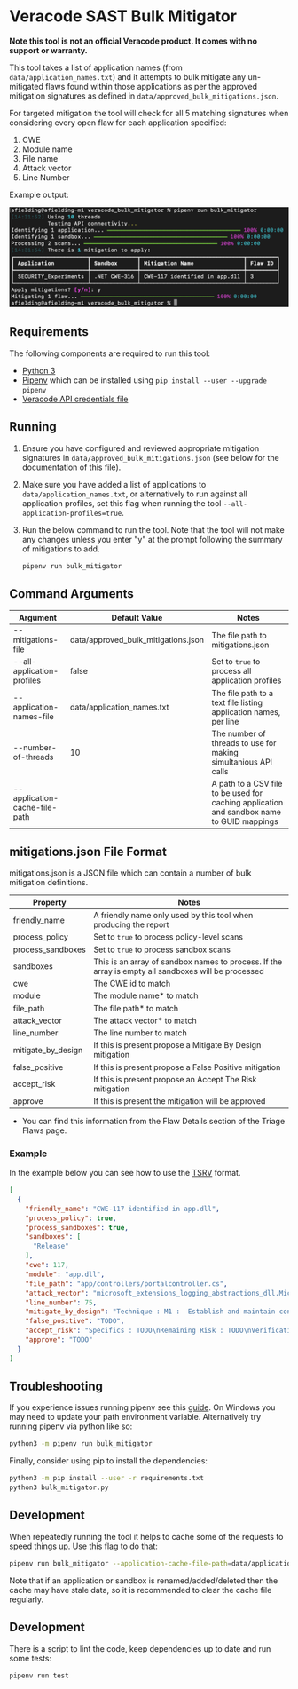 # Veracode SAST Bulk Mitigator

**Note this tool is not an official Veracode product. It comes with no support or warranty.**

This tool takes a list of application names (from `data/application_names.txt`) and it attempts to bulk mitigate any
un-mitigated flaws found within those applications as per the approved mitigation signatures as defined
in `data/approved_bulk_mitigations.json`.

For targeted mitigation the tool will check for all 5 matching signatures when considering every open flaw for each application specified:

1. CWE
2. Module name
3. File name
4. Attack vector
5. Line Number

Example output:

![example.png](docs%2Fexample.png)

## Requirements

The following components are required to run this tool:

* [Python 3](https://www.python.org/downloads/)
* [Pipenv](https://pipenv.pypa.io/) which can be installed using `pip install --user --upgrade pipenv`
* [Veracode API credentials file](https://docs.veracode.com/r/c_api_credentials3)

## Running

1. Ensure you have configured and reviewed appropriate mitigation signatures in `data/approved_bulk_mitigations.json` (see below for the documentation of this file).
2. Make sure you have added a list of applications to `data/application_names.txt`, or alternatively to run against all application profiles, set this flag when running the tool `--all-application-profiles=true`.  
3. Run the below command to run the tool. Note that the tool will not make any changes unless you enter "y" at the prompt following the summary of mitigations to add.

    ```bash
    pipenv run bulk_mitigator
    ```

## Command Arguments

| Argument                      | Default Value                       | Notes                                                                                     |
|-------------------------------|-------------------------------------|-------------------------------------------------------------------------------------------|
| --mitigations-file            | data/approved_bulk_mitigations.json | The file path to mitigations.json                                                         |
| --all-application-profiles    | false                               | Set to `true` to process all application profiles                                         |
| --application-names-file      | data/application_names.txt          | The file path to a text file listing application names, per line          |
| --number-of-threads           | 10                                  | The number of threads to use for making simultanious API calls                            |
| --application-cache-file-path |                                    | A path to a CSV file to be used for caching application and sandbox name to GUID mappings |



## mitigations.json File Format

mitigations.json is a JSON file which can contain a number of bulk mitigation definitions.

| Property           | Notes                                                                                               |
|--------------------|-----------------------------------------------------------------------------------------------------|
| friendly_name      | A friendly name only used by this tool when producing the report                                    |
| process_policy     | Set to `true` to process policy-level scans                                                         |
| process_sandboxes  | Set to `true` to process sandbox scans                                                              |
| sandboxes          | This is an array of sandbox names to process. If the array is empty all sandboxes will be processed |
| cwe                | The CWE id to match                                                                                 |
| module             | The module name* to match                                                                           |
| file_path          | The file path* to match                                                                             |
| attack_vector      | The attack vector* to match                                                                         |
| line_number        | The line number to match                                                                            |
| mitigate_by_design | If this is present propose a Mitigate By Design mitigation                                          |
| false_positive     | If this is present propose a False Positive mitigation                                              |
| accept_risk        | If this is present propose an Accept The Risk mitigation                                            |
| approve            | If this is present the mitigation will be approved                                                  |

* You can find this information from the Flaw Details section of the Triage Flaws page. 

### Example

In the example below you can see how to use the [TSRV](https://docs.veracode.com/r/c_review_TSRV) format.

```json
[
  {
    "friendly_name": "CWE-117 identified in app.dll",
    "process_policy": true,
    "process_sandboxes": true,
    "sandboxes": [
      "Release"
    ],
    "cwe": 117,
    "module": "app.dll",
    "file_path": "app/controllers/portalcontroller.cs",
    "attack_vector": "microsoft_extensions_logging_abstractions_dll.Microsoft.Extensions.Logging.LoggerExtensions.LogInformation",
    "line_number": 75,
    "mitigate_by_design": "Technique : M1 :  Establish and maintain control over all of your inputs\nSpecifics : TODO\nRemaining Risk : TODO\nVerification : TODO",
    "false_positive": "TODO",
    "accept_risk": "Specifics : TODO\nRemaining Risk : TODO\nVerification : TODO",
    "approve": "TODO"
  }
]
```

## Troubleshooting

If you experience issues running pipenv see this [guide](https://pipenv.pypa.io/en/latest/installation.html). On Windows you may need to update your path environment variable. Alternatively try running pipenv via python like so:

```bash
python3 -m pipenv run bulk_mitigator
```

Finally, consider using pip to install the dependencies:

```bash
python3 -m pip install --user -r requirements.txt
python3 bulk_mitigator.py
```

## Development

When repeatedly running the tool it helps to cache some of the requests to speed things up. Use this flag to do that:

```bash
pipenv run bulk_mitigator --application-cache-file-path=data/application_cache.csv
```

Note that if an application or sandbox is renamed/added/deleted then the cache may have stale data, so it is recommended to clear the cache file regularly.

## Development

There is a script to lint the code, keep dependencies up to date and run some tests:

```bash
pipenv run test
```
